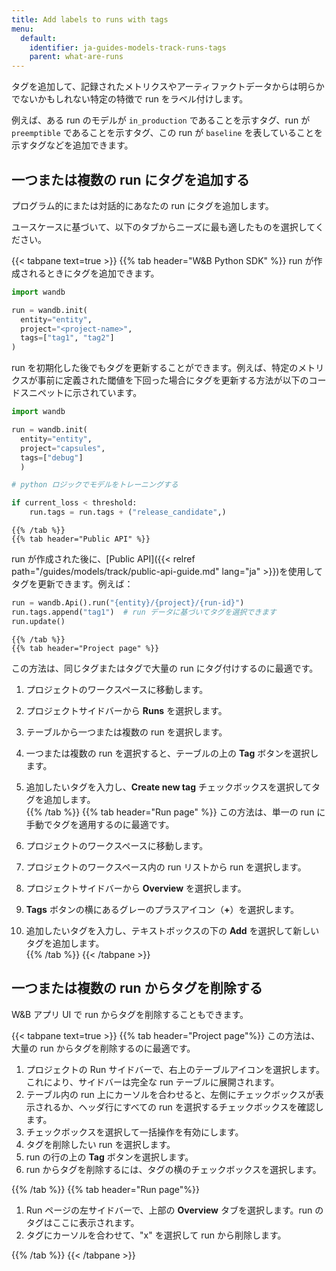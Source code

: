 ```yaml
---
title: Add labels to runs with tags
menu:
  default:
    identifier: ja-guides-models-track-runs-tags
    parent: what-are-runs
---
```


タグを追加して、記録されたメトリクスやアーティファクトデータからは明らかでないかもしれない特定の特徴で run をラベル付けします。

例えば、ある run のモデルが `in_production` であることを示すタグ、run が `preemptible` であることを示すタグ、この run が `baseline` を表していることを示すタグなどを追加できます。

## 一つまたは複数の run にタグを追加する

プログラム的にまたは対話的にあなたの run にタグを追加します。

ユースケースに基づいて、以下のタブからニーズに最も適したものを選択してください。

{{< tabpane text=true >}}
    {{% tab header="W&B Python SDK" %}}
run が作成されるときにタグを追加できます。

```python
import wandb

run = wandb.init(
  entity="entity",
  project="<project-name>",
  tags=["tag1", "tag2"]
)
```

run を初期化した後でもタグを更新することができます。例えば、特定のメトリクスが事前に定義された閾値を下回った場合にタグを更新する方法が以下のコードスニペットに示されています。

```python
import wandb

run = wandb.init(
  entity="entity", 
  project="capsules", 
  tags=["debug"]
  )

# python ロジックでモデルをトレーニングする

if current_loss < threshold:
    run.tags = run.tags + ("release_candidate",)
```    
    {{% /tab %}}
    {{% tab header="Public API" %}}
run が作成された後に、[Public API]({{< relref path="/guides/models/track/public-api-guide.md" lang="ja" >}})を使用してタグを更新できます。例えば：

```python
run = wandb.Api().run("{entity}/{project}/{run-id}")
run.tags.append("tag1")  # run データに基づいてタグを選択できます
run.update()
```    
    {{% /tab %}}
    {{% tab header="Project page" %}}
この方法は、同じタグまたはタグで大量の run にタグ付けするのに最適です。

1. プロジェクトのワークスペースに移動します。
2. プロジェクトサイドバーから **Runs** を選択します。
3. テーブルから一つまたは複数の run を選択します。
4. 一つまたは複数の run を選択すると、テーブルの上の **Tag** ボタンを選択します。
5. 追加したいタグを入力し、**Create new tag** チェックボックスを選択してタグを追加します。    
    {{% /tab %}}
    {{% tab header="Run page" %}}
この方法は、単一の run に手動でタグを適用するのに最適です。

1. プロジェクトのワークスペースに移動します。
2. プロジェクトのワークスペース内の run リストから run を選択します。
1. プロジェクトサイドバーから **Overview** を選択します。
2. **Tags** ボタンの横にあるグレーのプラスアイコン（**+**）を選択します。
3. 追加したいタグを入力し、テキストボックスの下の **Add** を選択して新しいタグを追加します。    
    {{% /tab %}}
{{< /tabpane >}}



## 一つまたは複数の run からタグを削除する

W&B アプリ UI で run からタグを削除することもできます。

{{< tabpane text=true >}}
{{% tab header="Project page"%}}
この方法は、大量の run からタグを削除するのに最適です。

1. プロジェクトの Run サイドバーで、右上のテーブルアイコンを選択します。これにより、サイドバーは完全な run テーブルに展開されます。
2. テーブル内の run 上にカーソルを合わせると、左側にチェックボックスが表示されるか、ヘッダ行にすべての run を選択するチェックボックスを確認します。
3. チェックボックスを選択して一括操作を有効にします。
4. タグを削除したい run を選択します。
5. run の行の上の **Tag** ボタンを選択します。
6. run からタグを削除するには、タグの横のチェックボックスを選択します。

{{% /tab %}}
{{% tab header="Run page"%}}

1. Run ページの左サイドバーで、上部の **Overview** タブを選択します。run のタグはここに表示されます。
2. タグにカーソルを合わせて、"x" を選択して run から削除します。

{{% /tab %}}
{{< /tabpane >}}